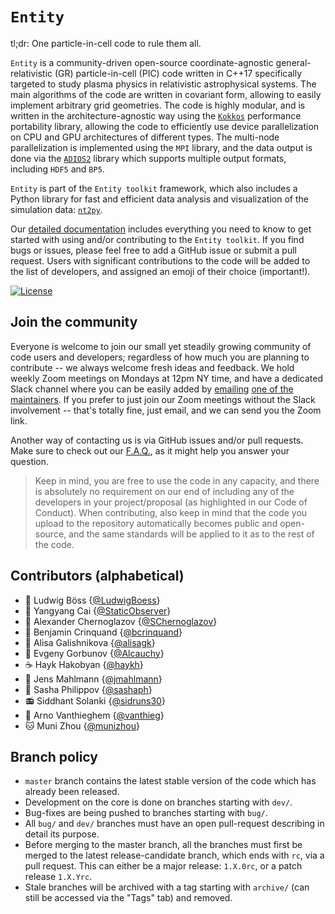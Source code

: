 # `Entity` 

tl;dr: One particle-in-cell code to rule them all. 

`Entity` is a community-driven open-source coordinate-agnostic general-relativistic (GR) particle-in-cell (PIC) code written in C++17 specifically targeted to study plasma physics in relativistic astrophysical systems. The main algorithms of the code are written in covariant form, allowing to easily implement arbitrary grid geometries. The code is highly modular, and is written in the architecture-agnostic way using the [`Kokkos`](https://kokkos.org/kokkos-core-wiki/) performance portability library, allowing the code to efficiently use device parallelization on CPU and GPU architectures of different types. The multi-node parallelization is implemented using the `MPI` library, and the data output is done via the [`ADIOS2`](https://github.com/ornladios/ADIOS2) library which supports multiple output formats, including `HDF5` and `BP5`.

`Entity` is part of the `Entity toolkit` framework, which also includes a Python library for fast and efficient data analysis and visualization of the simulation data: [`nt2py`](https://pypi.org/project/nt2py/).

Our [detailed documentation](https://entity-toolkit.github.io/) includes everything you need to know to get started with using and/or contributing to the `Entity toolkit`. If you find bugs or issues, please feel free to add a GitHub issue or submit a pull request. Users with significant contributions to the code will be added to the list of developers, and assigned an emoji of their choice (important!).

[![License](https://img.shields.io/badge/License-BSD%203--Clause-blue.svg)](https://opensource.org/licenses/BSD-3-Clause)

## Join the community

Everyone is welcome to join our small yet steadily growing community of code users and developers; regardless of how much you are planning to contribute -- we always welcome fresh ideas and feedback. We hold weekly Zoom meetings on Mondays at 12pm NY time, and have a dedicated Slack channel where you can be easily added by [emailing](mailto:haykh.astro@gmail.com) [one of the maintainers](mailto:genegorbs@gmail.com). If you prefer to just join our Zoom meetings without the Slack involvement -- that's totally fine, just email, and we can send you the Zoom link. 

Another way of contacting us is via GitHub issues and/or pull requests. Make sure to check out our [F.A.Q.](https://entity-toolkit.github.io/wiki/content/1-getting-started/9-faq/), as it might help you answer your question.

> Keep in mind, you are free to use the code in any capacity, and there is absolutely no requirement on our end of including any of the developers in your project/proposal (as highlighted in our Code of Conduct). When contributing, also keep in mind that the code you upload to the repository automatically becomes public and open-source, and the same standards will be applied to it as to the rest of the code. 

## Contributors (alphabetical)

* :guitar: Ludwig Böss {[@LudwigBoess](https://github.com/LudwigBoess)}
* :eyes: Yangyang Cai {[@StaticObserver](https://github.com/StaticObserver)}
* :tipping_hand_person: Alexander Chernoglazov {[@SChernoglazov](https://github.com/SChernoglazov)}
* :tea: Benjamin Crinquand {[@bcrinquand](https://github.com/bcrinquand)}
* :bubble_tea: Alisa Galishnikova {[@alisagk](https://github.com/alisagk)}
* :steam_locomotive: Evgeny Gorbunov {[@Alcauchy](https://github.com/Alcauchy)}
* :coffee: Hayk Hakobyan {[@haykh](https://github.com/haykh)}
* :potato: Jens Mahlmann {[@jmahlmann](https://github.com/jmahlmann)}
* :dolphin: Sasha Philippov {[@sashaph](https://github.com/sashaph)}
* :radio: Siddhant Solanki {[@sidruns30](https://github.com/sidruns30)}
* :shrug: Arno Vanthieghem {[@vanthieg](https://github.com/vanthieg)}
* :cat: Muni Zhou {[@munizhou](https://github.com/munizhou)}

## Branch policy

- `master` branch contains the latest stable version of the code which has already been released.
- Development on the core is done on branches starting with `dev/`.
- Bug-fixes are being pushed to branches starting with `bug/`.
- All `bug/` and `dev/` branches must have an open pull-request describing in detail its purpose.
- Before merging to the master branch, all the branches must first be merged to the latest release-candidate branch, which ends with `rc`, via a pull request. This can either be a major release: `1.X.0rc`, or a patch release `1.X.Yrc`. 
- Stale branches will be archived with a tag starting with `archive/` (can still be accessed via the "Tags" tab) and removed.
